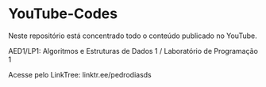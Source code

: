 # YouTube-Codes
Neste repositório está concentrado todo o conteúdo publicado no YouTube.

AED1/LP1: Algoritmos e Estruturas de Dados 1 / Laboratório de Programação 1

Acesse pelo LinkTree: linktr.ee/pedrodiasds
